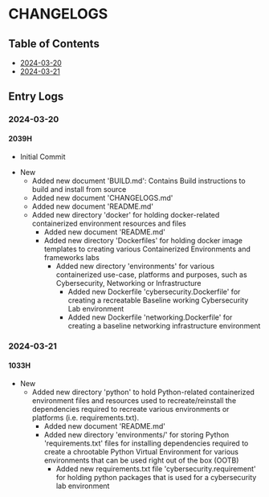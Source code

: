 # CHANGELOGS

## Table of Contents
+ [2024-03-20](#2024-03-20)
+ [2024-03-21](#2024-03-21)

## Entry Logs
### 2024-03-20
#### 2039H
+ Initial Commit
- New
    + Added new document 'BUILD.md': Contains Build instructions to build and install from source
    + Added new document 'CHANGELOGS.md'
    + Added new document 'README.md'
    - Added new directory 'docker' for holding docker-related containerized environment resources and files
        + Added new document 'README.md'
        - Added new directory 'Dockerfiles' for holding docker image templates to creating various Containerized Environments and frameworks labs
            - Added new directory 'environments' for various containerized use-case, platforms and purposes, such as Cybersecurity, Networking or Infrastructure
                + Added new Dockerfile 'cybersecurity.Dockerfile' for creating a recreatable Baseline working Cybersecurity Lab environment
                + Added new Dockerfile 'networking.Dockerfile' for creating a baseline networking infrastructure environment

### 2024-03-21
#### 1033H
- New
    - Added new directory 'python' to hold Python-related containerized environment files and resources used to recreate/reinstall the dependencies required to recreate various environments or platforms (i.e. requirements.txt).
        + Added new document 'README.md'
        - Added new directory 'environments/' for storing Python 'requirements.txt' files for installing dependencies required to create a chrootable Python Virtual Environment for various environments that can be used right out of the box (OOTB)
            + Added new requirements.txt file 'cybersecurity.requirement' for holding python packages that is used for a cybersecurity lab environment

